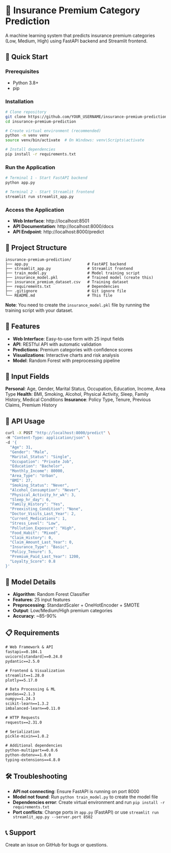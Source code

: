 # 🏥 Insurance Premium Category Prediction

A machine learning system that predicts insurance premium categories (Low, Medium, High) using FastAPI backend and Streamlit frontend.

## 🚀 Quick Start

### Prerequisites
- Python 3.8+
- pip

### Installation
```bash
# Clone repository
git clone https://github.com/YOUR_USERNAME/insurance-premium-prediction.git
cd insurance-premium-prediction

# Create virtual environment (recommended)
python -m venv venv
source venv/bin/activate  # On Windows: venv\Scripts\activate

# Install dependencies
pip install -r requirements.txt
```

### Run the Application
```bash
# Terminal 1 - Start FastAPI backend
python app.py

# Terminal 2 - Start Streamlit frontend  
streamlit run streamlit_app.py
```

### Access the Application
- **Web Interface**: http://localhost:8501
- **API Documentation**: http://localhost:8000/docs
- **API Endpoint**: http://localhost:8000/predict

## 📁 Project Structure
```
insurance-premium-prediction/
├── app.py                          # FastAPI backend
├── streamlit_app.py                # Streamlit frontend
├── train_model.py                  # Model training script
├── insurance_model.pkl             # Trained model (create this)
├── insurance_premium_dataset.csv   # Training dataset
├── requirements.txt                # Dependencies
├── .gitignore                      # Git ignore file
└── README.md                       # This file
```

**Note**: You need to create the `insurance_model.pkl` file by running the training script with your dataset.

## 🎯 Features
- **Web Interface**: Easy-to-use form with 25 input fields
- **API**: RESTful API with automatic validation
- **Predictions**: Premium categories with confidence scores
- **Visualizations**: Interactive charts and risk analysis
- **Model**: Random Forest with preprocessing pipeline

## 📝 Input Fields
**Personal**: Age, Gender, Marital Status, Occupation, Education, Income, Area Type
**Health**: BMI, Smoking, Alcohol, Physical Activity, Sleep, Family History, Medical Conditions
**Insurance**: Policy Type, Tenure, Previous Claims, Premium History

## 🔧 API Usage
```bash
curl -X POST "http://localhost:8000/predict" \
-H "Content-Type: application/json" \
-d '{
  "Age": 31,
  "Gender": "Male",
  "Marital_Status": "Single",
  "Occupation": "Private Job",
  "Education": "Bachelor",
  "Monthly_Income": 80000,
  "Area_Type": "Urban",
  "BMI": 27,
  "Smoking_Status": "Never",
  "Alcohol_Consumption": "Never",
  "Physical_Activity_hr_wk": 3,
  "Sleep_hr_day": 6,
  "Family_History": "Yes",
  "Preexisting_Condition": "None",
  "Doctor_Visits_Last_Year": 2,
  "Current_Medications": 1,
  "Stress_Level": "Low",
  "Pollution_Exposure": "High",
  "Food_Habit": "Mixed",
  "Claim_History": 0,
  "Claim_Amount_Last_Year": 0,
  "Insurance_Type": "Basic",
  "Policy_Tenure": 5,
  "Premium_Paid_Last_Year": 1200,
  "Loyalty_Score": 0.8
}'
```

## 🧠 Model Details
- **Algorithm**: Random Forest Classifier
- **Features**: 25 input features
- **Preprocessing**: StandardScaler + OneHotEncoder + SMOTE
- **Output**: Low/Medium/High premium categories
- **Accuracy**: ~85-90%

## 📋 Requirements
```txt
# Web Framework & API
fastapi==0.104.1
uvicorn[standard]==0.24.0
pydantic==2.5.0

# Frontend & Visualization
streamlit==1.28.0
plotly==5.17.0

# Data Processing & ML
pandas==2.1.3
numpy==1.24.3
scikit-learn==1.3.2
imbalanced-learn==0.11.0

# HTTP Requests
requests==2.31.0

# Serialization
pickle-mixin==1.0.2

# Additional dependencies
python-multipart==0.0.6
python-dotenv==1.0.0
typing-extensions==4.8.0
```

## 🛠 Troubleshooting
- **API not connecting**: Ensure FastAPI is running on port 8000
- **Model not found**: Run `python train_model.py` to create the model file
- **Dependencies error**: Create virtual environment and run `pip install -r requirements.txt`
- **Port conflicts**: Change ports in `app.py` (FastAPI) or use `streamlit run streamlit_app.py --server.port 8502`

## 📞 Support
Create an issue on GitHub for bugs or questions.